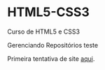 # HTML5-CSS3
 Curso de HTML5 e CSS3

Gerenciando Repositórios teste

Primeira tentativa de site <a href="https://claysoncaitano.github.io/HTML5-CSS3/Desafios/d010/index.html" target="_blank">aqui</a>.